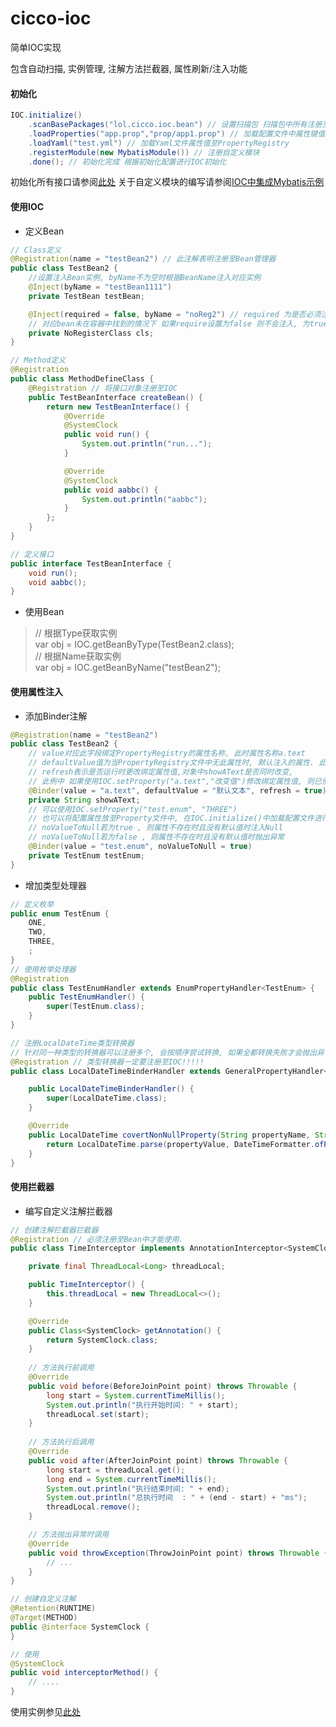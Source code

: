 # cicco-ioc
简单IOC实现

包含自动扫描, 实例管理, 注解方法拦截器, 属性刷新/注入功能

#### 初始化
```java
IOC.initialize()
    .scanBasePackages("lol.cicco.ioc.bean") // 设置扫描包 扫描包中所有注册至IOC的Class信息存放至BeanRegistry
    .loadProperties("app.prop","prop/app1.prop") // 加载配置文件中属性键值至PropertyRegistry中
    .loadYaml("test.yml") // 加载Yaml文件属性值至PropertyRegistry
    .registerModule(new MybatisModule()) // 注册自定义模块 
    .done(); // 初始化完成 根据初始化配置进行IOC初始化
```
初始化所有接口请参阅<a href="https://github.com/CodingZx/cicco-ioc/blob/master/src/main/java/lol/cicco/ioc/core/Initialize.java">此处</a>
关于自定义模块的编写请参阅<a href="https://github.com/CodingZx/cicco-ioc/tree/master/src/test/java/lol/cicco/ioc/mybatis">IOC中集成Mybatis示例</a>
#### 使用IOC

- 定义Bean
```java
// Class定义
@Registration(name = "testBean2") // 此注解表明注册至Bean管理器
public class TestBean2 {
    //设置注入Bean实例, byName不为空时根据BeanName注入对应实例 
    @Inject(byName = "testBean1111")
    private TestBean testBean;

    @Inject(required = false, byName = "noReg2") // required 为是否必须注入
    // 对应bean未在容器中找到的情况下 如果require设置为false 则不会注入, 为true则会产生异常
    private NoRegisterClass cls;
}

// Method定义
@Registration
public class MethodDefineClass {
    @Registration // 将接口对象注册至IOC
    public TestBeanInterface createBean() {
        return new TestBeanInterface() {
            @Override
            @SystemClock
            public void run() {
                System.out.println("run...");
            }

            @Override
            @SystemClock
            public void aabbc() {
                System.out.println("aabbc");
            }
        };
    }
}

// 定义接口
public interface TestBeanInterface {
    void run();
    void aabbc();
}
```
- 使用Bean
> // 根据Type获取实例 <br>
> var obj = IOC.getBeanByType(TestBean2.class); <br>
> // 根据Name获取实例 <br>
> var obj = IOC.getBeanByName("testBean2"); <br>

#### 使用属性注入
- 添加Binder注解
```java
@Registration(name = "testBean2")
public class TestBean2 {
    // value对应此字段绑定PropertyRegistry的属性名称, 此时属性名称a.text
    // defaultValue值为当PropertyRegistry文件中无此属性时, 默认注入的属性. 此时为a.text不存在则注入为"默认文本"的值
    // refresh表示是否运行时更改绑定属性值,对象中showAText是否同时改变, 
    // 此例中 如果使用IOC.setProperty("a.text","改变值")修改绑定属性值, 则已使用对象的此字段自动更改为"改变值"
    @Binder(value = "a.text", defaultValue = "默认文本", refresh = true)
    private String showAText;
    // 可以使用IOC.setProperty("test.enum", "THREE")
    // 也可以将配置属性放至Property文件中, 在IOC.initialize()中加载配置文件进行初始化
    // noValueToNull若为true , 则属性不存在时且没有默认值时注入Null 
    // noValueToNull若为false , 则属性不存在时且没有默认值时抛出异常
    @Binder(value = "test.enum", noValueToNull = true)
    private TestEnum testEnum; 
}
```
- 增加类型处理器
```java
// 定义枚举
public enum TestEnum {
    ONE,
    TWO,
    THREE,
    ;
}
// 使用枚举处理器
@Registration
public class TestEnumHandler extends EnumPropertyHandler<TestEnum> {
    public TestEnumHandler() {
        super(TestEnum.class);
    }
}

// 注册LocalDateTime类型转换器
// 针对同一种类型的转换器可以注册多个, 会按顺序尝试转换, 如果全都转换失败才会抛出异常
@Registration // 类型转换器一定要注册至IOC!!!!!
public class LocalDateTimeBinderHandler extends GeneralPropertyHandler<LocalDateTime> {

    public LocalDateTimeBinderHandler() {
        super(LocalDateTime.class);
    }

    @Override
    public LocalDateTime covertNonNullProperty(String propertyName, String propertyValue) {
        return LocalDateTime.parse(propertyValue, DateTimeFormatter.ofPattern("yyyy-MM-dd_HH:mm:ss"));
    }
}

```


#### 使用拦截器
- 编写自定义注解拦截器
```java
// 创建注解拦截器拦截器
@Registration // 必须注册至Bean中才能使用.
public class TimeInterceptor implements AnnotationInterceptor<SystemClock> {

    private final ThreadLocal<Long> threadLocal;

    public TimeInterceptor() {
        this.threadLocal = new ThreadLocal<>();
    }

    @Override
    public Class<SystemClock> getAnnotation() {
        return SystemClock.class;
    }
    
    // 方法执行前调用
    @Override
    public void before(BeforeJoinPoint point) throws Throwable {
        long start = System.currentTimeMillis();
        System.out.println("执行开始时间: " + start);
        threadLocal.set(start);
    }
    
    // 方法执行后调用
    @Override
    public void after(AfterJoinPoint point) throws Throwable {
        long start = threadLocal.get();
        long end = System.currentTimeMillis();
        System.out.println("执行结束时间: " + end);
        System.out.println("总执行时间  : " + (end - start) + "ms");
        threadLocal.remove();
    }

    // 方法抛出异常时调用
    @Override
    public void throwException(ThrowJoinPoint point) throws Throwable {
        // ...
    }
}

// 创建自定义注解
@Retention(RUNTIME)
@Target(METHOD)
public @interface SystemClock {
}

// 使用
@SystemClock
public void interceptorMethod() {
    // ....
}
```
使用实例参见<a href="https://github.com/CodingZx/cicco-ioc/blob/master/src/test/java/lol/cicco/ioc/IOCTest.java">此处</a>